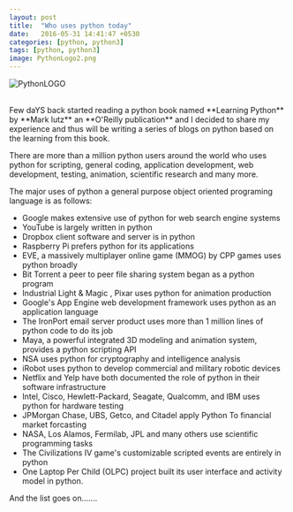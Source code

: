 ```yaml
---
layout: post
title:  "Who uses python today"
date:   2016-05-31 14:41:47 +0530
categories: [python, python3]
tags: [python, python3]
image: PythonLogo2.png
---
```


![PythonLOGO](https://2.bp.blogspot.com/-JQpULUzVx6Q/V01A90yt41I/AAAAAAAAEd8/WRLsCqamF3YvBRFu65b2tISJUR451LweQCKgB/s640/MTE5NDg0MDYxMTk4NTUwNTQz.png)

<marquee>
<b>
<i class='fa fa-code'></i>&nbsp;
<i class='fa fa-file-code-o'></i>&nbsp;
<i class='fa fa-code-fork'></i>&nbsp;
<i class='fa fa-terminal'></i>&nbsp;
</b>
</marquee>
Few daYS back started reading a python book named **Learning Python** by **Mark lutz** an **O'Reilly publication** and I decided to share my experience and thus will be writing a series of blogs on python based on the learning from this book.

There are more than a million python users around the world who uses python for scripting, general coding, application development, web development, testing, animation, scientific research and many more.

The major uses of python a general purpose object oriented programing language is as follows:
 * Google makes extensive use of python for web search engine systems
 * YouTube is largely written in python
 * Dropbox client software and server is in python
 * Raspberry Pi prefers python for its applications
 * EVE, a massively multiplayer online game (MMOG) by CPP games uses python broadly
 * Bit Torrent a peer to peer file sharing system began as a python program
 * Industrial Light &amp; Magic , Pixar uses python for animation production
 * Google's App Engine web development framework uses python as an application language
 * The IronPort email server product uses more than 1 million lines of python code to do its job
 * Maya, a powerful integrated 3D modeling and animation system, provides a python scripting API
 * NSA uses python for cryptography and intelligence analysis
 * iRobot uses python to develop commercial and military robotic devices
 * Netflix and  Yelp have both documented the role of python in their software infrastructure
 * Intel, Cisco, Hewlett-Packard, Seagate, Qualcomm, and IBM uses python for hardware testing
 * JPMorgan Chase, UBS, Getco, and Citadel apply Python To financial market forcasting
 * NASA, Los Alamos, Fermilab, JPL and many others use scientific programming tasks
 * The Civilizations IV game's customizable scripted events are entirely in python
 * One Laptop Per Child (OLPC) project built its user interface and activity model in python.

And the list goes on.......
